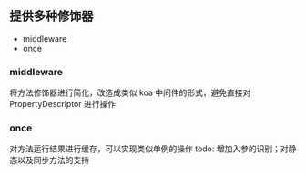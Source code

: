 ## 提供多种修饰器

* middleware
* once

### middleware
将方法修饰器进行简化，改造成类似 koa 中间件的形式，避免直接对 PropertyDescriptor 进行操作

### once
对方法运行结果进行缓存，可以实现类似单例的操作
todo: 增加入参的识别；对静态以及同步方法的支持